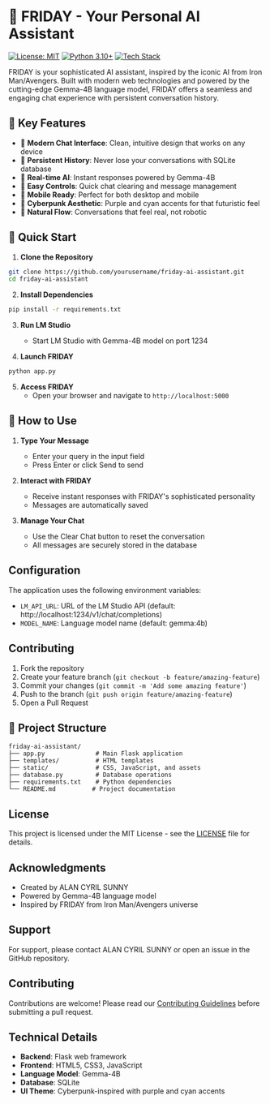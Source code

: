 # 🤖 FRIDAY - Your Personal AI Assistant

[![License: MIT](https://img.shields.io/badge/License-MIT-blue.svg)](https://opensource.org/licenses/MIT)
[![Python 3.10+](https://img.shields.io/badge/python-3.10+-blue.svg)](https://www.python.org/downloads/)
[![Tech Stack](https://img.shields.io/badge/tech%20stack-Flask%20%7C%20Gemma--4B-blue)](https://flask.palletsprojects.com/)

FRIDAY is your sophisticated AI assistant, inspired by the iconic AI from Iron Man/Avengers. Built with modern web technologies and powered by the cutting-edge Gemma-4B language model, FRIDAY offers a seamless and engaging chat experience with persistent conversation history.

## 🎯 Key Features

- 🤖 **Modern Chat Interface**: Clean, intuitive design that works on any device
- 💾 **Persistent History**: Never lose your conversations with SQLite database
- 🔄 **Real-time AI**: Instant responses powered by Gemma-4B
- 📝 **Easy Controls**: Quick chat clearing and message management
- 📱 **Mobile Ready**: Perfect for both desktop and mobile
- 💅 **Cyberpunk Aesthetic**: Purple and cyan accents for that futuristic feel
- 📝 **Natural Flow**: Conversations that feel real, not robotic

## 🚀 Quick Start

1. **Clone the Repository**
```bash
git clone https://github.com/yourusername/friday-ai-assistant.git
cd friday-ai-assistant
```

2. **Install Dependencies**
```bash
pip install -r requirements.txt
```

3. **Run LM Studio**
   - Start LM Studio with Gemma-4B model on port 1234

4. **Launch FRIDAY**
```bash
python app.py
```

5. **Access FRIDAY**
   - Open your browser and navigate to `http://localhost:5000`

## 📱 How to Use

1. **Type Your Message**
   - Enter your query in the input field
   - Press Enter or click Send to send

2. **Interact with FRIDAY**
   - Receive instant responses with FRIDAY's sophisticated personality
   - Messages are automatically saved

3. **Manage Your Chat**
   - Use the Clear Chat button to reset the conversation
   - All messages are securely stored in the database

## Configuration

The application uses the following environment variables:

- `LM_API_URL`: URL of the LM Studio API (default: http://localhost:1234/v1/chat/completions)
- `MODEL_NAME`: Language model name (default: gemma:4b)

## Contributing

1. Fork the repository
2. Create your feature branch (`git checkout -b feature/amazing-feature`)
3. Commit your changes (`git commit -m 'Add some amazing feature'`)
4. Push to the branch (`git push origin feature/amazing-feature`)
5. Open a Pull Request

## 📁 Project Structure

```
friday-ai-assistant/
├── app.py              # Main Flask application
├── templates/          # HTML templates
├── static/             # CSS, JavaScript, and assets
├── database.py         # Database operations
├── requirements.txt    # Python dependencies
└── README.md          # Project documentation
```

## License

This project is licensed under the MIT License - see the [LICENSE](LICENSE) file for details.

## Acknowledgments

- Created by ALAN CYRIL SUNNY
- Powered by Gemma-4B language model
- Inspired by FRIDAY from Iron Man/Avengers universe

## Support

For support, please contact ALAN CYRIL SUNNY or open an issue in the GitHub repository.

## Contributing

Contributions are welcome! Please read our [Contributing Guidelines](CONTRIBUTING.md) before submitting a pull request.

## Technical Details

- **Backend**: Flask web framework
- **Frontend**: HTML5, CSS3, JavaScript
- **Language Model**: Gemma-4B
- **Database**: SQLite
- **UI Theme**: Cyberpunk-inspired with purple and cyan accents
